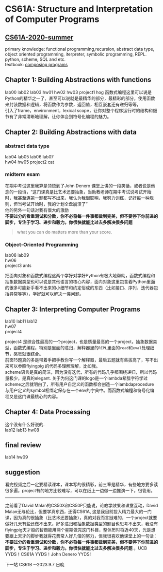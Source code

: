 # CS61A: Structure and Interpretation of Computer Programs
## [CS61A-2020-summer](https://inst.eecs.berkeley.edu/~cs61a/su20/)
primary knowledge: functional programming,recursion, abstract data type, object oriented programming, iterpreter, symbolic programming, REPL. python, scheme, SQL and etc.  
textbook: [composing programs](http://www.composingprograms.com/)
## Chapter 1: Building Abstractions with functions
lab00 lab02 lab03
hw01 hw02 hw03
project1 hog
函数式编程这里可以说是Python的精华之一了，甚至可以说就是最精华的部分，最精彩的部分。使用函数来封装数据和逻辑，将函数作为参数，返回值，相互嵌套还有递归等等，  
引入了frame，environment，lexical scope，让你对整个程序运行时的结构和细节有了非常清晰地理解，让你体会到符号化编程的魅力。 
## Chapter 2: Building Abstractions with data
### abstract data type
lab04 lab05 lab06 lab07  
hw04 hw05 
project2 cat
### midterm exam
在期中考试这里我算是领悟到了John Denero 课堂上讲的一段笑话，或者说是他念的一段诗，“这门课真是比艺术还要抽象，当助教老师在期中考试说考试开始时，我甚至连第一题都写不出来，我认为我很聪明，我努力训练，记好每一种规则，但当考试开始时，我的计划全盘崩溃了”  
他的另外一句话对我有很大的激励  
**不要过分的看重测试和分数，你不必将每一件事都做到完美，但不要停下你前进的脚步，专注于学习、进步和毅力。你很快就能比过去多解决很多问题**  
> what you can do matters more than your score.
### Object-Oriented Programming 
lab08 lab09  
hw06  
project3 ants  

把面向对象和函数式编程这两个学好对学好Python有极大地帮助，函数式编程和抽象数据类型也可以说是其他语言的核心内容，面向对象这里包含着Python里面的很多可能新手看不出来的小细节和约定俗成的东西（比如接口、序列、迭代器包括异常等等），学好就可以解决一类问题。
## Chapter 3: Interpreting Computer Programs  
lab10 lab11 lab12  
hw07  
project4  

project4 是综合性最高的一个project，也是质量最高的一个project，抽象数据类型，函数式编程，特别是里面的递归，解释器里的`REPL`里面的`read`和`eval`处理细节，感觉就很综合。  
前面15题真的多是带着手把手教你写一个解释器，最后五题就有些拔高了，写不出来可以参照flyingpig 的代码多理解理解，比如我。  
scheme语言是真的简洁，因为没有迭代，所有的代码几乎都围绕递归，所以代码量极少，是真的elegant. 关于为何这门课的logo是一个lambda希腊字符学过scheme之后就明白了，所有用户自定义的函数都会创造一个lambdaprocedure 与用户定义的symbol相绑定保存在一个env的字典中。而函数式编程和符号化编程又是这门课最核心的内容。
## Chapter 4: Data Processing 
这个没有什么好说的.  
lab12 lab13 hw08
## final review 
lab14 hw09 
## suggestion
看完视频之后一定要精读课本，课本写的很精彩，前三章是精华，有些地方要多读很多遍，project有的地方比较难写，可以在纸上一边做一边推演一下，很管用。

***

之前看了David Malan的CS50X和CS50P只能说，论教学效果和课堂互动，David Malan无与伦比，但要学真东西，还得CS61A, 这是我目前投入精力最大的一门课，因为真的很抽象（比艺术还要抽象），真的对我而言挺难的，一个project就要做好几天有些还做不出来，好多递归和抽象数据类型的题目也思考不出来，我没有flyingpig天才般的智商能用两个星期做完这门科目，整体历时将近40天，光是想要跟上天才的脚步我就得花费常人好几倍的努力，但我很喜欢他课堂上的一句话：**不要过分的看重测试和分数，你不必将每一件事都做到完美，但不要停下你前进的脚步，专注于学习、进步和毅力。你很快就能比过去多解决很多问题** 。UCB YYDS！CS61A YYDS！John Denero YYDS!  

下一站 CS61B                                                                     --2023.9.7 日晚
